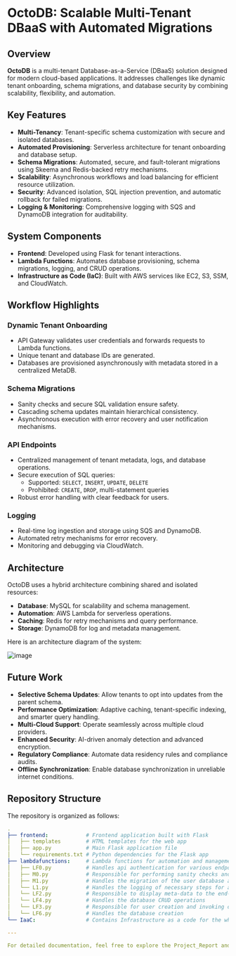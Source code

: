 # OctoDB: Scalable Multi-Tenant DBaaS with Automated Migrations

## Overview
**OctoDB** is a multi-tenant Database-as-a-Service (DBaaS) solution designed for modern cloud-based applications. It addresses challenges like dynamic tenant onboarding, schema migrations, and database security by combining scalability, flexibility, and automation.

## Key Features
- **Multi-Tenancy**: Tenant-specific schema customization with secure and isolated databases.
- **Automated Provisioning**: Serverless architecture for tenant onboarding and database setup.
- **Schema Migrations**: Automated, secure, and fault-tolerant migrations using Skeema and Redis-backed retry mechanisms.
- **Scalability**: Asynchronous workflows and load balancing for efficient resource utilization.
- **Security**: Advanced isolation, SQL injection prevention, and automatic rollback for failed migrations.
- **Logging & Monitoring**: Comprehensive logging with SQS and DynamoDB integration for auditability.

## System Components
- **Frontend**: Developed using Flask for tenant interactions.
- **Lambda Functions**: Automates database provisioning, schema migrations, logging, and CRUD operations.
- **Infrastructure as Code (IaC)**: Built with AWS services like EC2, S3, SSM, and CloudWatch.

## Workflow Highlights
### Dynamic Tenant Onboarding
- API Gateway validates user credentials and forwards requests to Lambda functions.
- Unique tenant and database IDs are generated.
- Databases are provisioned asynchronously with metadata stored in a centralized MetaDB.

### Schema Migrations
- Sanity checks and secure SQL validation ensure safety.
- Cascading schema updates maintain hierarchical consistency.
- Asynchronous execution with error recovery and user notification mechanisms.

### API Endpoints
- Centralized management of tenant metadata, logs, and database operations.
- Secure execution of SQL queries:
  - Supported: `SELECT`, `INSERT`, `UPDATE`, `DELETE`
  - Prohibited: `CREATE`, `DROP`, multi-statement queries
- Robust error handling with clear feedback for users.

### Logging
- Real-time log ingestion and storage using SQS and DynamoDB.
- Automated retry mechanisms for error recovery.
- Monitoring and debugging via CloudWatch.

## Architecture
OctoDB uses a hybrid architecture combining shared and isolated resources:
- **Database**: MySQL for scalability and schema management.
- **Automation**: AWS Lambda for serverless operations.
- **Caching**: Redis for retry mechanisms and query performance.
- **Storage**: DynamoDB for log and metadata management.

Here is an architecture diagram of the system:

![image](https://github.com/user-attachments/assets/2a55ebdb-09b0-48a1-8b27-33f9a0f708fa)


## Future Work
- **Selective Schema Updates**: Allow tenants to opt into updates from the parent schema.
- **Performance Optimization**: Adaptive caching, tenant-specific indexing, and smarter query handling.
- **Multi-Cloud Support**: Operate seamlessly across multiple cloud providers.
- **Enhanced Security**: AI-driven anomaly detection and advanced encryption.
- **Regulatory Compliance**: Automate data residency rules and compliance audits.
- **Offline Synchronization**: Enable database synchronization in unreliable internet conditions.

## Repository Structure
The repository is organized as follows:
```yaml
.
├── frontend:            # Frontend application built with Flask
│   ├── templates        # HTML templates for the web app
│   ├── app.py           # Main Flask application file
│   └── requirements.txt # Python dependencies for the Flask app
├── lambdafunctions:     # Lambda functions for automation and management
│   ├── LF0.py           # Handles api authentication for various endpoints in the system
│   ├── M0.py            # Responsible for performing sanity checks and invoking migrations asynchronously
│   ├── M1.py            # Handles the migration of the user database and logs details into the database. Also handles additional retry logic mechanisms, incase of failures and notifies the end-user of the status of migration
│   └── L1.py            # Handles the logging of necessary steps for audit purposes for individual user databases
│   └── LF2.py           # Responsible to display meta-data to the end-user for their respective database
│   └── LF4.py           # Handles the database CRUD operations
│   └── LF3.py           # Responsible for user creation and invoking of database creation asynchronously
│   └── LF6.py           # Handles the database creation
└── IaaC:                # Contains Infrastructure as a code for the whole system (created using Terraform)

---

For detailed documentation, feel free to explore the Project_Report and contact any members of the team.
